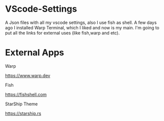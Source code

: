 # VScode-Settings
A Json files with all my vscode settings, also I use fish as shell. A few days ago I installed Warp Terminal, which I liked and now is my main. I'm going to put all the links for external uses (like fish,warp and etc).

# External Apps
Warp

https://www.warp.dev

Fish

https://fishshell.com

StarShip Theme

https://starship.rs

